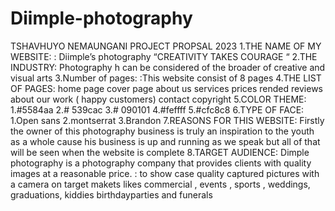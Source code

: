 # Diimple-photography
TSHAVHUYO NEMAUNGANI
PROJECT PROPSAL 2023
1.THE NAME OF MY WEBSITE:
: Diimple’s photography
“CREATIVITY TAKES COURAGE “
2.THE INDUSTRY:
Photography h can be considered of the broader of
creative and visual arts
3.Number of pages:
:This website consist of 8
 pages
4.THE LIST OF PAGES:
home page
cover page
about us
services
prices rended
reviews about our work ( happy customers)
contact
copyright
5.COLOR THEME:
1.#5584aa
2.# 539cac
3.# 090101
4.#feffff
5.#cfc8c8
6.TYPE OF FACE:
1.Open sans
2.montserrat
3.Brandon
7.REASONS FOR THIS WEBSITE:
Firstly the owner of this photography business is truly an
inspiration to the youth as a whole cause his business is up
and running as we speak but all of that will be seen when
the website is complete
8.TARGET AUDIENCE:
Dimple photography is a photography company that
provides clients with quality images at a reasonable price.
: to show case quality captured pictures with a camera on target
makets likes commercial , events , sports , weddings, graduations,
kiddies birthdayparties and funerals
